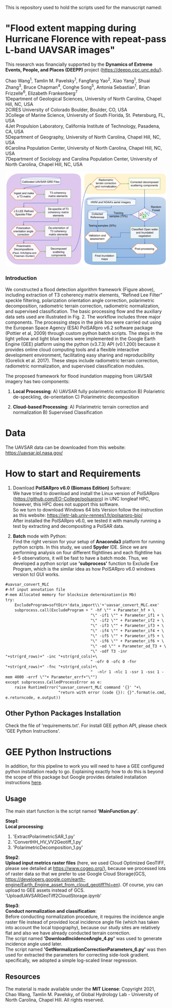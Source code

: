 This is repository used to hold the scripts used for the manuscript named: 
# "Flood extent mapping during Hurricane Florence with repeat-pass L-band UAVSAR images"
This research was financially supported by the **Dynamics of Extreme Events, People, and Places (DEEPP)** project (https://deepp.cpc.unc.edu/).

Chao Wang<sup>1</sup>, Tamlin M. Pavelsky<sup>1</sup>, Fangfang Yao<sup>2</sup>, Xiao Yang<sup>1</sup>, Shuai Zhang<sup>3</sup>, Bruce Chapman<sup>4</sup>, Conghe Song<sup>5</sup>, Antonia Sebastian<sup>1</sup>, Brian Frizzelle<sup>6</sup>, Elizabeth Frankenberg<sup>7</sup> 
</br>1Department of Geological Sciences, University of North Carolina, Chapel Hill, NC, USA
</br>2CIRES University of Colorado Boulder, Boulder, CO, USA
</br>3College of Marine Science, University of South Florida, St. Petersburg, FL, USA 
</br>4Jet Propulsion Laboratory, California Institute of Technology, Pasadena, CA, USA
</br>5Department of Geography, University of North Carolina, Chapel Hill, NC, USA
</br>6Carolina Population Center, University of North Carolina, Chapel Hill, NC, USA
</br>7Department of Sociology and Carolina Population Center, University of North Carolina, Chapel Hill, NC, USA


![UAVSAR_Workflow](./Figures/UAVSAR_processing_flowchar.jpg)


### Introduction
We constructed a flood detection algorithm framework (Figure above), including extraction of T3 coherency matrix elements, “Refined Lee Filter” speckle filtering, polarization orientation angle correction, polarimetric decomposition, radiometric terrain correction, radiometric normalization, and supervised classification. The basic processing flow and the auxiliary data sets used are illustrated in Fig. 2. The workflow includes three major components. The processing steps in the pink box were carried out using the European Space Agency (ESA) PolSARpro v6.2 software package (Pottier et al, 2009) through custom python batch scripts. The steps in the light yellow and light blue boxes were implemented in the Google Earth Engine (GEE) platform using the python (v3.7.3) API (v0.1.200) because it provides online cloud computing tools and a flexible interactive development environment, facilitating easy sharing and reproducibility (Gorelick et al. 2017). These steps include radiometric terrain correction, radiometric normalization, and supervised classification modules.

The proposed framework for flood inundation mapping from UAVSAR imagery has two components:
1) **Local Processing**:
A) UAVSAR fully polarimetric extraction 
B) Polarietric de-speckling, de-orientation 
C) Polarimetric decomposition

2) **Cloud-based Processing**:
A) Polarimetric terrain correction and normalization
B) Supervised Classification

# Data
The UAVSAR data can be downloaded from this website:
https://uavsar.jpl.nasa.gov/

# How to start and Requirements
1) Download **PolSARpro v6.0 (Biomass Edition)** Software:
</br>We have tried to download and install the Linux version of PolSARpro (https://github.com/EO-College/polsarpro) in UNC longleaf HPC, however, this HPC does not support this software.
</br>So we turn to download Windows 64 bits Version follow the instruction as this website: https://ietr-lab.univ-rennes1.fr/polsarpro-bio/
</br>After installed the PolSARpro v6.0, we tested it with manully running a test by extracting and decompositing a PolSAR data.

2) **Batch** mode with Python:
</br>Find the right version for your setup of **Anaconda3** platform for running python scripts. In this study, we used **Spyder** IDE. Since we are performing analysis on four different flightlines and each flightline has 4-5 observations, it will be fast to have a batch mode. Thus, we developed a python script use **'subprocess'** function to Exclude Exe Program, which is the similar idea as how PolSARpro v6.0 windows version tcl GUI works.

```For instance, extract UAVSAR data as T3 matrix: Select Polarimetric Matrix Generation
#uavsar_convert_MLC
#-hf input annotation file
#-mem Allocated memory for blocksize determination(in Mb)
try:
    ExcludeProgram=softDir+'data_import\\'+'uavsar_convert_MLC.exe'
    subprocess.call(ExcludeProgram + " -hf \"" + Parameter_hf + \
                                     "\" -if1 \"" + Parameter_if1 + \
                                     "\" -if2 \"" + Parameter_if2 + \
                                     "\" -if3 \"" + Parameter_if3 + \
                                     "\" -if4 \"" + Parameter_if4 + \
                                     "\" -if5 \"" + Parameter_if5 + \
                                     "\" -if6 \"" + Parameter_if6 + \
                                     "\" -od \"" + Parameter_od_T3 + \
                                     "\" -odf T3 -inr "+str(grd_rows)+" -inc "+str(grd_cols)+\
                                     " -ofr 0 -ofc 0 -fnr "+str(grd_rows)+" -fnc "+str(grd_cols)+\
                                     "  -nlr 1 -nlc 1 -ssr 1 -ssc 1 -mem 4000 -errf \""+ Parameter_errf+"\"")
except subprocess.CalledProcessError as e:
    raise RuntimeError("uavsar_convert_MLC command '{}' "+\
                       "return with error (code {}): {}".format(e.cmd, e.returncode, e.output))
```

## Other Python Packages Installation
Check the file of 'requirements.txt'. For install GEE python API, please check 'GEE Python Instructions'.

# GEE Python Instructions
In addition, for this pipeline to work you will need to have a GEE configured python installation ready to go.
Explaining exactly how to do this is beyond the scope of this package but Google provides detailed installation instructions [here](https://developers.google.com/earth-engine/python_install).

## Usage
The main start function is the script named **'MainFunction.py'**.

**Step1**:
</br>**Local processing**:
1) 'ExtractPolarimetricSAR_1.py'
2) 'ConvertHH_HV_VV2Geotiff_1.py'
3) 'PolarimetricDecomposition_1.py'

**Step2**:
</br>**Upload input metrics raster files** (here, we used Cloud Optimized GeoTIFF, please see detailed at https://www.cogeo.org/), because we processed lots of raster data so that we prefer to use Google Cloud Storage(GCS, https://developers.google.com/earth-engine/Earth_Engine_asset_from_cloud_geotiff?hl=en). 
Of course, you can upload to GEE assets instead of GCS. 
'UploadUAVSARGeoTiff2CloudStorage.ipynb'

**Step3**:
</br>**Conduct normalization and classification**:
</br>Before conducting normalization procedure, it requires the incidence angle raster file instead of provided local incidence angle file (which has taken into account the local topography), because our study sites are relatively flat and also we have already conducted terrain correction.
</br>The script named **'DownloadIncidenceAngle_4.py'** was used to generate incidence angle used later.
</br>The script named **'GetNormalizationCorrectionParameters_6.py'** was then used for extracted the parameters for correcting side-look gradient. specifically, we adopted a simple log-scaled linear regression.

## Resources
The material is made available under the **MIT License**: Copyright 2021, Chao Wang, Tamlin M. Pavelsky, of Global Hydrology Lab - University of North Carolina, Chapel Hill.
All rights reserved.
